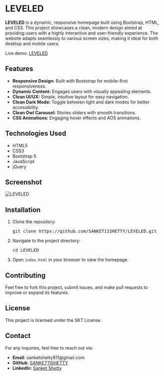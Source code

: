 <h1>LEVELED</h1>

<p><strong>LEVELED</strong> is a dynamic, responsive homepage built using Bootstrap, HTML, and CSS. This project showcases a clean, modern design aimed at providing users with a highly interactive and user-friendly experience. The website adapts seamlessly to various screen sizes, making it ideal for both desktop and mobile users.</p>

 <p>Live demo: <a href="https://sanket11shetty.github.io/LEVELED" target="_blank">LEVELED</a></p>

<h2>Features</h2>
<ul>
    <li><strong>Responsive Design:</strong> Built with Bootstrap for mobile-first responsiveness.</li>
    <li><strong>Dynamic Content:</strong> Engages users with visually appealing elements.</li>
    <li><strong>Clean UI/UX:</strong> Simple, intuitive layout for easy navigation.</li>
    <li><strong>Clean Dark Mode:</strong> Toggle between light and dark modes for better accessibility.</li>
    <li><strong>Clean Owl Carousel:</strong> Stories sliders with smooth transitions.</li>
    <li><strong>CSS Animations:</strong> Engaging hover effects and AOS animations.</li>
</ul>

<h2>Technologies Used</h2>
<ul>
    <li>HTML5</li>
    <li>CSS3</li>
    <li>Bootstrap 5</li>
    <li>JavaScript</li>
    <li>jQuery</li>
</ul>

<h2>Screenshot</h2>
<img src="https://github.com/user-attachments/assets/a8a92958-f874-47b3-bcd5-0aa04aed2142" alt="LEVELED">

<h2>Installation</h2>
<ol>
    <li>Clone the repository:
        <pre>git clone https://github.com/SANKET11SHETTY/LEVELED.git</pre>
    </li>
    <li>Navigate to the project directory:
        <pre>cd LEVELED</pre>
    </li>
    <li>Open <code>index.html</code> in your browser to view the homepage.</li>
</ol>

<h2>Contributing</h2>
<p>Feel free to fork this project, submit issues, and make pull requests to improve or expand its features.</p>

<h2>License</h2>
<p>This project is licensed under the SKT License.</p>

<h2>Contact</h2>
    <p>For any inquiries, feel free to reach out via:</p>
    <ul>
        <li><strong>Email</strong>: sanketshetty811@gmail.com</li>
        <li><strong>GitHub</strong>: <a href="https://github.com/SANKET11SHETTY" target="_blank">SANKET11SHETTY</a></li>
      <li><strong>LinkedIn</strong>: <a href="https://www.linkedin.com/in/sanket-11-shetty" target="_blank">Sanket Shetty</a></li>
    </ul>


